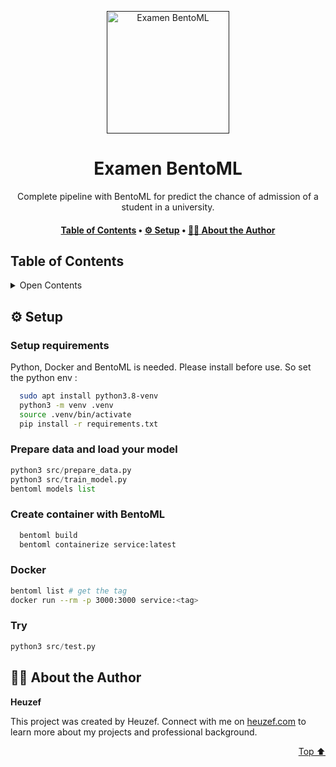 <a name="readme-top"></a>
<div align="center">

<a href="" target="_blank" title="Go to  website">
<img width="196px" alt="Examen BentoML" src="https://www.inovex.de/wp-content/uploads/mlops-mit-BentoML-1500x880.png">
</a>

# Examen BentoML

Complete pipeline with BentoML for predict the chance of admission of a student in a university.

</div>

<div align="center"><h4><a href="#-table-of-contents">️Table of Contents</a> • <a href="#-setup">⚙ ️Setup</a> • <a href="#-about-the-author">👨🏻‍ About the Author</a></h4></div>

## ️Table of Contents
 <details>
<summary>Open Contents</summary>

- [Examen BentoML](#examen-bentoml)
  - [⚙ ️Setup](#-setup)
  - [👨🏻‍ About the Author](#-about-the-author)
</details>

## ⚙ ️Setup

### Setup requirements

Python, Docker and BentoML is needed. Please install before use. So set the python env :

```bash
  sudo apt install python3.8-venv
  python3 -m venv .venv
  source .venv/bin/activate
  pip install -r requirements.txt
```

### Prepare data and load your model

```python  
python3 src/prepare_data.py
python3 src/train_model.py
bentoml models list
```

### Create container with BentoML
```bash
  bentoml build
  bentoml containerize service:latest
```

### Docker
```bash
bentoml list # get the tag
docker run --rm -p 3000:3000 service:<tag>
```

### Try

```python  
python3 src/test.py
```

## 👨🏻‍ About the Author

**Heuzef**

This project was created by Heuzef. Connect with me on [heuzef.com](https://heuzef.com) to learn more about my projects and professional background.

<p align="right"><a href="#readme-top">Top ⬆️</a></p>